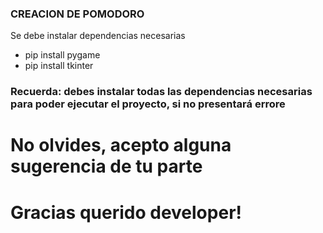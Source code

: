 ### CREACION DE POMODORO

Se debe instalar dependencias necesarias
- pip install pygame
- pip install tkinter

### Recuerda: debes instalar todas las dependencias necesarias para poder ejecutar el proyecto, si no presentará errore

# No olvides, acepto alguna sugerencia de tu parte

# Gracias querido developer!
